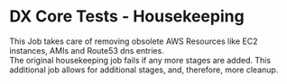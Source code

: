# DX Core Tests - Housekeeping

This Job takes care of removing obsolete AWS Resources like EC2 instances, AMIs and Route53 dns entries.  
The original housekeeping job fails if any more stages are added.  This additional job allows for 
additional stages, and, therefore, more cleanup.